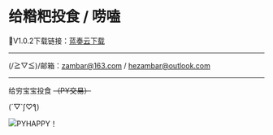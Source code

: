 
# 给糌粑投食 / 唠嗑

🔗V1.0.2下载链接：[蓝奏云下载](https://www.lanzous.com/iasanja)

---

(/≧▽≦)/邮箱：[zambar@163.com](mailto:zambar@163.com) / [hezambar@outlook.com](mailto:zambar@163.com)

---

给穷宝宝投食
~~（PY交易）~~

(´▽`ʃ♡ƪ)

![PYHAPPY！](https://hezebang.github.io/QQ%E5%9B%BE%E7%89%8720200329224621.png)
